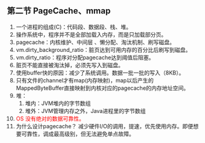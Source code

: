 ## 第二节 PageCache、mmap

1. 一个进程的组成(C)：代码段、数据段、栈、堆。
1. 操作系统中，程序并不是全部加载入内存，而是只加载部分页。
1. pagecache：内核维护、中间层 、懒分配、淘汰机制、刷写磁盘。
1. vm.dirty_background_ratio：脏页达到可用内存的百分比后刷写到磁盘。
1. vm.dirty_ratio：程序对分配pagecache达到阈值后阻塞。
1. 脏页不能直接被淘汰掉，必须先写入到磁盘。
1. 使用buffer快的原因：减少了系统调用。数据一批一批的写入（8KB）。
1. 只有文件的channel才有map(内存映射)，map以后产生的MappedByteBuffer直接映射到内核对应的pagecache的内存地址空间。
1. 堆：
   1. 堆内：JVM堆内的字节数组
   1. 堆外：JVM管理内存之外，Java进程里的字节数组
1. <font color=red>OS 没有绝对的数据可靠性。</font>
1. 为什么设计pagecache？ 减少硬件I/O的调用，提速，优先使用内存。即便想要可靠性，调成最高级别，但无法避免单点故障。

